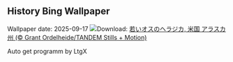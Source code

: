 ## History Bing Wallpaper
Wallpaper date: 2025-09-17
![](https://www.bing.com/th?id=OHR.YoungMoose_JA-JP2388659996_UHD.jpg&w=1000)Download: [若いオスのヘラジカ, 米国 アラスカ州 (© Grant Ordelheide/TANDEM Stills + Motion)](https://www.bing.com/th?id=OHR.YoungMoose_JA-JP2388659996_UHD.jpg)

Auto get programm by LtgX
